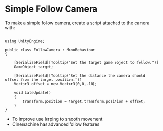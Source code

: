 # Simple Follow Camera

To make a simple follow camera, create a script attached to the camera with:

```

using UnityEngine;

public class FollowCamera : MonoBehaviour
{
    
    [SerializeField][Tooltip("Set the target game object to follow.")] 
    GameObject target;
    
    [SerializeField][Tooltip("Set the distance the camera should offset from the target position.")] 
    Vector3 offset = new Vector3(0,0,-10);
    
    void LateUpdate()
    {
        transform.position = target.transform.position + offset;
    }
}
```

* To improve use lerping to smooth movement
* Cinemachine has advanced follow features
